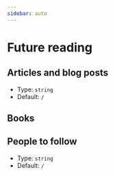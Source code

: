 ```yaml
---
sidebar: auto
---
```


# Future reading

## Articles and blog posts

- Type: `string`
- Default: `/`

## Books

## People to follow

- Type: `string`
- Default: `/`
